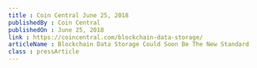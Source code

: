 ```yaml
---
title : Coin Central June 25, 2018
publishedBy : Coin Central
publishedOn : June 25, 2018
link : https://coincentral.com/blockchain-data-storage/
articleName : Blockchain Data Storage Could Soon Be The New Standard
class : pressArticle
---
```

